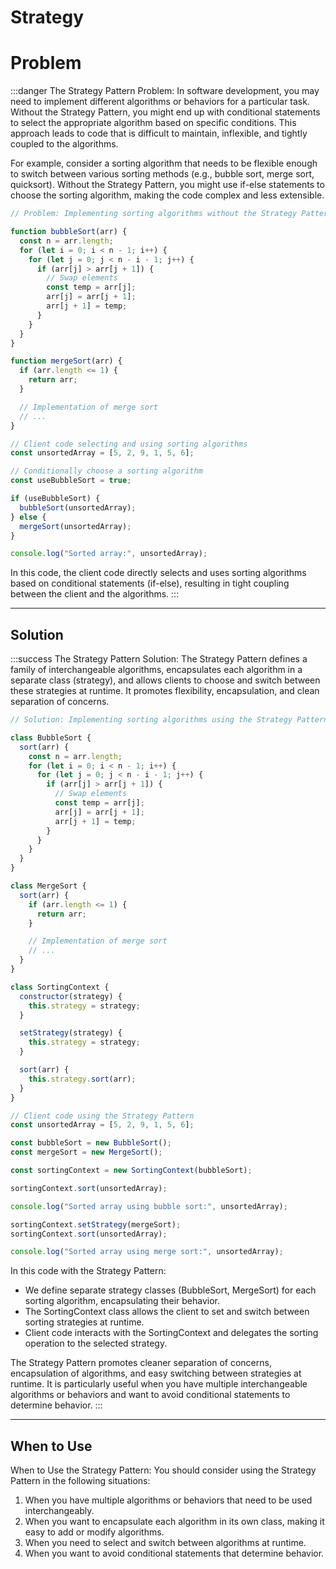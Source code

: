 # Strategy

# Problem

:::danger The Strategy Pattern Problem:
In software development, you may need to implement different algorithms or behaviors for a particular task. Without the Strategy Pattern, you might end up with conditional statements to select the appropriate algorithm based on specific conditions. This approach leads to code that is difficult to maintain, inflexible, and tightly coupled to the algorithms.

For example, consider a sorting algorithm that needs to be flexible enough to switch between various sorting methods (e.g., bubble sort, merge sort, quicksort). Without the Strategy Pattern, you might use if-else statements to choose the sorting algorithm, making the code complex and less extensible.

```js
// Problem: Implementing sorting algorithms without the Strategy Pattern

function bubbleSort(arr) {
  const n = arr.length;
  for (let i = 0; i < n - 1; i++) {
    for (let j = 0; j < n - i - 1; j++) {
      if (arr[j] > arr[j + 1]) {
        // Swap elements
        const temp = arr[j];
        arr[j] = arr[j + 1];
        arr[j + 1] = temp;
      }
    }
  }
}

function mergeSort(arr) {
  if (arr.length <= 1) {
    return arr;
  }

  // Implementation of merge sort
  // ...
}

// Client code selecting and using sorting algorithms
const unsortedArray = [5, 2, 9, 1, 5, 6];

// Conditionally choose a sorting algorithm
const useBubbleSort = true;

if (useBubbleSort) {
  bubbleSort(unsortedArray);
} else {
  mergeSort(unsortedArray);
}

console.log("Sorted array:", unsortedArray);
```
In this code, the client code directly selects and uses sorting algorithms based on conditional statements (if-else), resulting in tight coupling between the client and the algorithms.
:::

---

## Solution

:::success The Strategy Pattern Solution:
The Strategy Pattern defines a family of interchangeable algorithms, encapsulates each algorithm in a separate class (strategy), and allows clients to choose and switch between these strategies at runtime. It promotes flexibility, encapsulation, and clean separation of concerns.

```js
// Solution: Implementing sorting algorithms using the Strategy Pattern

class BubbleSort {
  sort(arr) {
    const n = arr.length;
    for (let i = 0; i < n - 1; i++) {
      for (let j = 0; j < n - i - 1; j++) {
        if (arr[j] > arr[j + 1]) {
          // Swap elements
          const temp = arr[j];
          arr[j] = arr[j + 1];
          arr[j + 1] = temp;
        }
      }
    }
  }
}

class MergeSort {
  sort(arr) {
    if (arr.length <= 1) {
      return arr;
    }

    // Implementation of merge sort
    // ...
  }
}

class SortingContext {
  constructor(strategy) {
    this.strategy = strategy;
  }

  setStrategy(strategy) {
    this.strategy = strategy;
  }

  sort(arr) {
    this.strategy.sort(arr);
  }
}

// Client code using the Strategy Pattern
const unsortedArray = [5, 2, 9, 1, 5, 6];

const bubbleSort = new BubbleSort();
const mergeSort = new MergeSort();

const sortingContext = new SortingContext(bubbleSort);

sortingContext.sort(unsortedArray);

console.log("Sorted array using bubble sort:", unsortedArray);

sortingContext.setStrategy(mergeSort);
sortingContext.sort(unsortedArray);

console.log("Sorted array using merge sort:", unsortedArray);
```
In this code with the Strategy Pattern:

- We define separate strategy classes (BubbleSort, MergeSort) for each sorting algorithm, encapsulating their behavior.
- The SortingContext class allows the client to set and switch between sorting strategies at runtime.
- Client code interacts with the SortingContext and delegates the sorting operation to the selected strategy.

The Strategy Pattern promotes cleaner separation of concerns, encapsulation of algorithms, and easy switching between strategies at runtime. It is particularly useful when you have multiple interchangeable algorithms or behaviors and want to avoid conditional statements to determine behavior.
:::

---

## When to Use

When to Use the Strategy Pattern:
You should consider using the Strategy Pattern in the following situations:

1. When you have multiple algorithms or behaviors that need to be used interchangeably.
2. When you want to encapsulate each algorithm in its own class, making it easy to add or modify algorithms.
3. When you need to select and switch between algorithms at runtime.
4. When you want to avoid conditional statements that determine behavior.
